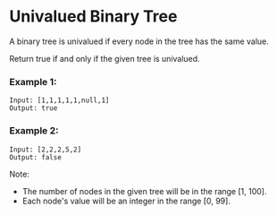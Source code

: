 # Univalued Binary Tree

A binary tree is univalued if every node in the tree has the same value.

Return true if and only if the given tree is univalued.

### Example 1:

```
Input: [1,1,1,1,1,null,1]
Output: true
```

### Example 2:

```
Input: [2,2,2,5,2]
Output: false
```

Note:

- The number of nodes in the given tree will be in the range [1, 100].
- Each node's value will be an integer in the range [0, 99].
